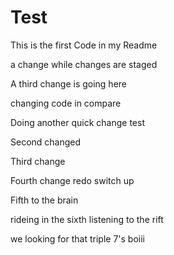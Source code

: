# Test

This is the first Code in my Readme

a change while changes are staged
 
 A third change is going here

 changing code in compare

 Doing another quick change test

 Second changed

 Third change

 Fourth change redo switch up 

 Fifth to the brain

 rideing in the sixth listening to the rift

 we looking for that triple 7's boiii